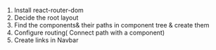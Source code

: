 1. Install react-router-dom
2. Decide the root layout
3. Find the components& their paths in component tree & create them
4. Configure routing( Connect path with a component)
5. Create links in Navbar